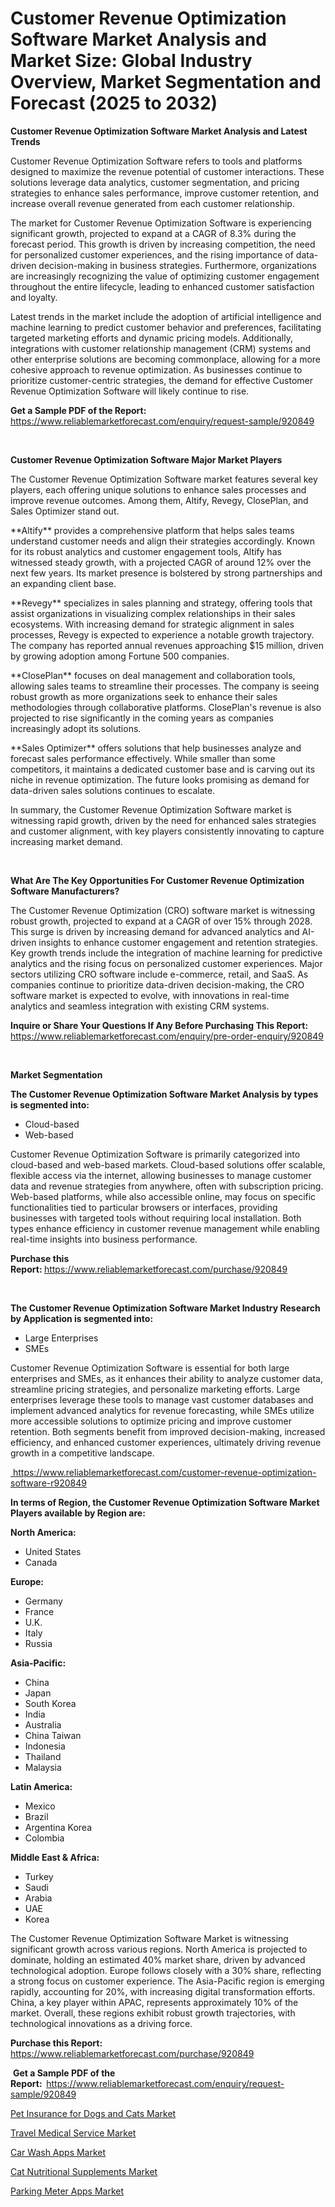 <p><h1>Customer Revenue Optimization Software Market Analysis and Market Size: Global Industry Overview, Market Segmentation and Forecast (2025 to 2032)</h1></p><p><strong>Customer Revenue Optimization Software Market Analysis and Latest Trends</strong></p>
<p><p>Customer Revenue Optimization Software refers to tools and platforms designed to maximize the revenue potential of customer interactions. These solutions leverage data analytics, customer segmentation, and pricing strategies to enhance sales performance, improve customer retention, and increase overall revenue generated from each customer relationship. </p><p>The market for Customer Revenue Optimization Software is experiencing significant growth, projected to expand at a CAGR of 8.3% during the forecast period. This growth is driven by increasing competition, the need for personalized customer experiences, and the rising importance of data-driven decision-making in business strategies. Furthermore, organizations are increasingly recognizing the value of optimizing customer engagement throughout the entire lifecycle, leading to enhanced customer satisfaction and loyalty.</p><p>Latest trends in the market include the adoption of artificial intelligence and machine learning to predict customer behavior and preferences, facilitating targeted marketing efforts and dynamic pricing models. Additionally, integrations with customer relationship management (CRM) systems and other enterprise solutions are becoming commonplace, allowing for a more cohesive approach to revenue optimization. As businesses continue to prioritize customer-centric strategies, the demand for effective Customer Revenue Optimization Software will likely continue to rise.</p></p>
<p><strong>Get a Sample PDF of the Report:&nbsp;</strong> <a href="https://www.reliablemarketforecast.com/enquiry/request-sample/920849?utm_campaign=1169&utm_medium=2&utm_source=Github&utm_content=ia&utm_term=06032025&utm_id=customer-revenue-optimization-software">https://www.reliablemarketforecast.com/enquiry/request-sample/920849</a></p>
<p>&nbsp;</p>
<p><strong>Customer Revenue Optimization Software Major Market Players</strong></p>
<p><p>The Customer Revenue Optimization Software market features several key players, each offering unique solutions to enhance sales processes and improve revenue outcomes. Among them, Altify, Revegy, ClosePlan, and Sales Optimizer stand out.</p><p>**Altify** provides a comprehensive platform that helps sales teams understand customer needs and align their strategies accordingly. Known for its robust analytics and customer engagement tools, Altify has witnessed steady growth, with a projected CAGR of around 12% over the next few years. Its market presence is bolstered by strong partnerships and an expanding client base.</p><p>**Revegy** specializes in sales planning and strategy, offering tools that assist organizations in visualizing complex relationships in their sales ecosystems. With increasing demand for strategic alignment in sales processes, Revegy is expected to experience a notable growth trajectory. The company has reported annual revenues approaching $15 million, driven by growing adoption among Fortune 500 companies.</p><p>**ClosePlan** focuses on deal management and collaboration tools, allowing sales teams to streamline their processes. The company is seeing robust growth as more organizations seek to enhance their sales methodologies through collaborative platforms. ClosePlan's revenue is also projected to rise significantly in the coming years as companies increasingly adopt its solutions.</p><p>**Sales Optimizer** offers solutions that help businesses analyze and forecast sales performance effectively. While smaller than some competitors, it maintains a dedicated customer base and is carving out its niche in revenue optimization. The future looks promising as demand for data-driven sales solutions continues to escalate.</p><p>In summary, the Customer Revenue Optimization Software market is witnessing rapid growth, driven by the need for enhanced sales strategies and customer alignment, with key players consistently innovating to capture increasing market demand.</p></p>
<p>&nbsp;</p>
<p><strong>What Are The Key Opportunities For Customer Revenue Optimization Software Manufacturers?</strong></p>
<p><p>The Customer Revenue Optimization (CRO) software market is witnessing robust growth, projected to expand at a CAGR of over 15% through 2028. This surge is driven by increasing demand for advanced analytics and AI-driven insights to enhance customer engagement and retention strategies. Key growth trends include the integration of machine learning for predictive analytics and the rising focus on personalized customer experiences. Major sectors utilizing CRO software include e-commerce, retail, and SaaS. As companies continue to prioritize data-driven decision-making, the CRO software market is expected to evolve, with innovations in real-time analytics and seamless integration with existing CRM systems.</p></p>
<p><strong>Inquire or Share Your Questions If Any Before Purchasing This Report:</strong> <a href="https://www.reliablemarketforecast.com/enquiry/pre-order-enquiry/920849?utm_campaign=1169&utm_medium=2&utm_source=Github&utm_content=ia&utm_term=06032025&utm_id=customer-revenue-optimization-software">https://www.reliablemarketforecast.com/enquiry/pre-order-enquiry/920849</a></p>
<p>&nbsp;</p>
<p><strong>Market Segmentation</strong></p>
<p><strong>The Customer Revenue Optimization Software Market Analysis by types is segmented into:</strong></p>
<p><ul><li>Cloud-based</li><li>Web-based</li></ul></p>
<p><p>Customer Revenue Optimization Software is primarily categorized into cloud-based and web-based markets. Cloud-based solutions offer scalable, flexible access via the internet, allowing businesses to manage customer data and revenue strategies from anywhere, often with subscription pricing. Web-based platforms, while also accessible online, may focus on specific functionalities tied to particular browsers or interfaces, providing businesses with targeted tools without requiring local installation. Both types enhance efficiency in customer revenue management while enabling real-time insights into business performance.</p></p>
<p><strong>Purchase this Report:&nbsp;</strong><a href="https://www.reliablemarketforecast.com/purchase/920849?utm_campaign=1169&utm_medium=2&utm_source=Github&utm_content=ia&utm_term=06032025&utm_id=customer-revenue-optimization-software">https://www.reliablemarketforecast.com/purchase/920849</a></p>
<p>&nbsp;</p>
<p><strong>The Customer Revenue Optimization Software Market Industry Research by Application is segmented into:</strong></p>
<p><ul><li>Large Enterprises</li><li>SMEs</li></ul></p>
<p><p>Customer Revenue Optimization Software is essential for both large enterprises and SMEs, as it enhances their ability to analyze customer data, streamline pricing strategies, and personalize marketing efforts. Large enterprises leverage these tools to manage vast customer databases and implement advanced analytics for revenue forecasting, while SMEs utilize more accessible solutions to optimize pricing and improve customer retention. Both segments benefit from improved decision-making, increased efficiency, and enhanced customer experiences, ultimately driving revenue growth in a competitive landscape.</p></p>
<p><a href="https://www.reliablemarketforecast.com/customer-revenue-optimization-software-r920849?utm_campaign=1169&utm_medium=2&utm_source=Github&utm_content=ia&utm_term=06032025&utm_id=customer-revenue-optimization-software">&nbsp;https://www.reliablemarketforecast.com/customer-revenue-optimization-software-r920849</a></p>
<p><strong>In terms of Region, the Customer Revenue Optimization Software Market Players available by Region are:</strong></p>
<p>
    <p> <strong> North America: </strong>
        <ul>
            <li>United States</li>
            <li>Canada</li>
        </ul>
        </p> 
    <p> <strong> Europe: </strong>
        <ul>
            <li>Germany</li>
            <li>France</li>
            <li>U.K.</li>
            <li>Italy</li>
            <li>Russia</li>
        </ul>
        </p> 
    <p> <strong> Asia-Pacific: </strong>
        <ul>
            <li>China</li>
            <li>Japan</li>
            <li>South Korea</li>
            <li>India</li>
            <li>Australia</li>
            <li>China Taiwan</li>
            <li>Indonesia</li>
            <li>Thailand</li>
            <li>Malaysia</li>
        </ul>
        </p> 
    <p> <strong> Latin America: </strong>
        <ul>
            <li>Mexico</li>
            <li>Brazil</li>
            <li>Argentina Korea</li>
            <li>Colombia</li>
        </ul>
        </p> 
    <p> <strong> Middle East & Africa: </strong>
        <ul>
            <li>Turkey</li>
            <li>Saudi</li>
            <li>Arabia</li>
            <li>UAE</li>
            <li>Korea</li>
        </ul>
    </p>
    </p>
<p><p>The Customer Revenue Optimization Software Market is witnessing significant growth across various regions. North America is projected to dominate, holding an estimated 40% market share, driven by advanced technological adoption. Europe follows closely with a 30% share, reflecting a strong focus on customer experience. The Asia-Pacific region is emerging rapidly, accounting for 20%, with increasing digital transformation efforts. China, a key player within APAC, represents approximately 10% of the market. Overall, these regions exhibit robust growth trajectories, with technological innovations as a driving force.</p></p>
<p><strong>Purchase this Report: </strong><a href="https://www.reliablemarketforecast.com/purchase/920849?utm_campaign=1169&utm_medium=2&utm_source=Github&utm_content=ia&utm_term=06032025&utm_id=customer-revenue-optimization-software">https://www.reliablemarketforecast.com/purchase/920849</a></p>
<p>&nbsp;<strong>Get a Sample PDF of the Report:&nbsp;&nbsp;</strong><a href="https://www.reliablemarketforecast.com/enquiry/request-sample/920849?utm_campaign=1169&utm_medium=2&utm_source=Github&utm_content=ia&utm_term=06032025&utm_id=customer-revenue-optimization-software">https://www.reliablemarketforecast.com/enquiry/request-sample/920849</a></p>
<p><strong></strong></p>
<p><p><a href="https://github.com/lontohhikma/Market-Research-Report-List-1/blob/main/pet-insurance-for-dogs-and-cats-market.md?utm_campaign=1169&utm_medium=2&utm_source=Github&utm_content=ia&utm_term=06032025&utm_id=customer-revenue-optimization-software">Pet Insurance for Dogs and Cats Market</a></p><p><a href="https://github.com/laverkyllozc/Market-Research-Report-List-1/blob/main/travel-medical-service-market.md?utm_campaign=1169&utm_medium=2&utm_source=Github&utm_content=ia&utm_term=06032025&utm_id=customer-revenue-optimization-software">Travel Medical Service Market</a></p><p><a href="https://github.com/furnoirons9e/Market-Research-Report-List-1/blob/main/car-wash-apps-market.md?utm_campaign=1169&utm_medium=2&utm_source=Github&utm_content=ia&utm_term=06032025&utm_id=customer-revenue-optimization-software">Car Wash Apps Market</a></p><p><a href="https://github.com/clemmheisefy/Market-Research-Report-List-1/blob/main/cat-nutritional-supplements-market.md?utm_campaign=1169&utm_medium=2&utm_source=Github&utm_content=ia&utm_term=06032025&utm_id=customer-revenue-optimization-software">Cat Nutritional Supplements Market</a></p><p><a href="https://github.com/puttslukis59/Market-Research-Report-List-1/blob/main/parking-meter-apps-market.md?utm_campaign=1169&utm_medium=2&utm_source=Github&utm_content=ia&utm_term=06032025&utm_id=customer-revenue-optimization-software">Parking Meter Apps Market</a></p></p>